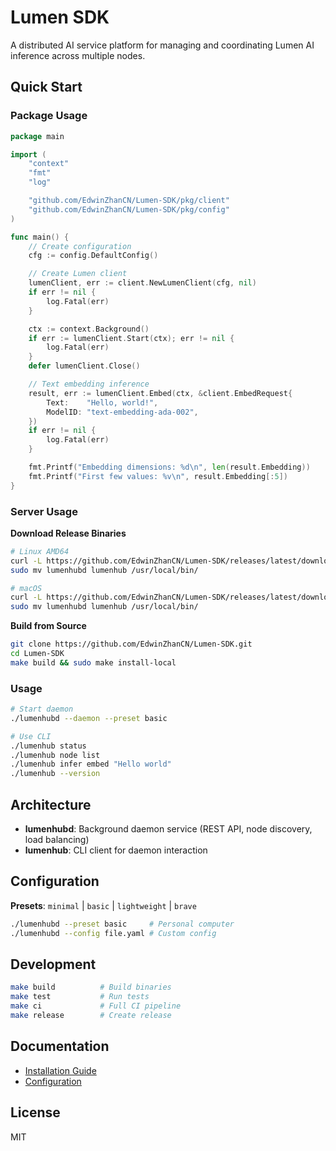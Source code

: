 # Lumen SDK

A distributed AI service platform for managing and coordinating Lumen AI inference across multiple nodes.

## Quick Start


### Package Usage

```go
package main

import (
    "context"
    "fmt"
    "log"

    "github.com/EdwinZhanCN/Lumen-SDK/pkg/client"
    "github.com/EdwinZhanCN/Lumen-SDK/pkg/config"
)

func main() {
    // Create configuration
    cfg := config.DefaultConfig()

    // Create Lumen client
    lumenClient, err := client.NewLumenClient(cfg, nil)
    if err != nil {
        log.Fatal(err)
    }

    ctx := context.Background()
    if err := lumenClient.Start(ctx); err != nil {
        log.Fatal(err)
    }
    defer lumenClient.Close()

    // Text embedding inference
    result, err := lumenClient.Embed(ctx, &client.EmbedRequest{
        Text:    "Hello, world!",
        ModelID: "text-embedding-ada-002",
    })
    if err != nil {
        log.Fatal(err)
    }

    fmt.Printf("Embedding dimensions: %d\n", len(result.Embedding))
    fmt.Printf("First few values: %v\n", result.Embedding[:5])
}
```

### Server Usage

**Download Release Binaries**
```bash
# Linux AMD64
curl -L https://github.com/EdwinZhanCN/Lumen-SDK/releases/latest/download/lumenhub-latest-linux-amd64.tar.gz | tar xz
sudo mv lumenhubd lumenhub /usr/local/bin/

# macOS
curl -L https://github.com/EdwinZhanCN/Lumen-SDK/releases/latest/download/lumenhub-latest-darwin-amd64.tar.gz | tar xz
sudo mv lumenhubd lumenhub /usr/local/bin/
```

**Build from Source**
```bash
git clone https://github.com/EdwinZhanCN/Lumen-SDK.git
cd Lumen-SDK
make build && sudo make install-local
```

### Usage
```bash
# Start daemon
./lumenhubd --daemon --preset basic

# Use CLI
./lumenhub status
./lumenhub node list
./lumenhub infer embed "Hello world"
./lumenhub --version
```

## Architecture

- **lumenhubd**: Background daemon service (REST API, node discovery, load balancing)
- **lumenhub**: CLI client for daemon interaction

## Configuration

**Presets**: `minimal` | `basic` | `lightweight` | `brave`

```bash
./lumenhubd --preset basic     # Personal computer
./lumenhubd --config file.yaml # Custom config
```

## Development

```bash
make build          # Build binaries
make test           # Run tests
make ci             # Full CI pipeline
make release        # Create release
```

## Documentation

- [Installation Guide](docs/installation.md)
- [Configuration](docs/configuration.md)

## License

MIT
